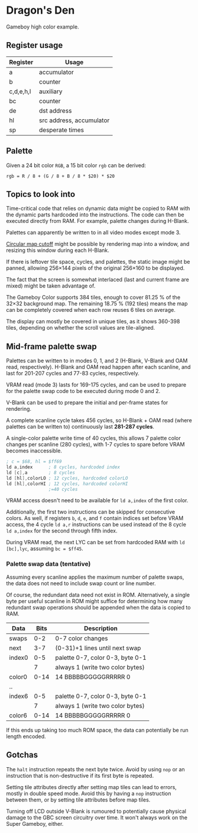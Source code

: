 # Dragon's Den

Gameboy high color example.

## Register usage

| Register  | Usage                    |
|-----------|--------------------------|
| a         | accumulator              |
| b         | counter                  |
| c,d,e,h,l | auxiliary                |
| bc        | counter                  |
| de        | dst address              |
| hl        | src address, accumulator |
| sp        | desperate times          |

## Palette

Given a 24 bit color `RGB`, a 15 bit color `rgb` can be derived:

`rgb = R / 8 + (G / 8 + B / 8 * $20) * $20`

## Topics to look into

Time-critical code that relies on dynamic data might be copied to RAM
with the dynamic parts hardcoded into the instructions. The code can
then be executed directly from RAM. For example, palette changes during
H-Blank.

Palettes can apparently be written to in all video modes except mode 3.

[Circular map cutoff](http://www.coranac.com/tonc/text/dma.htm#sec-demo)
might be possible by rendering map into a window, and resizing this
window during each H-Blank.

If there is leftover tile space, cycles, and palettes, the static image
might be panned, allowing 256×144 pixels of the original 256×160 to be
displayed.

The fact that the screen is somewhat interlaced (last and current frame
are mixed) might be taken advantage of.

The Gameboy Color supports 384 tiles, enough to cover 81.25 % of the
32×32 background map. The remaining 18.75 % (192 tiles) means the map
can be completely covered when each row reuses 6 tiles on average.

The display can mostly be covered in unique tiles, as it shows 360-398
tiles, depending on whether the scroll values are tile-aligned.

## Mid-frame palette swap

Palettes can be written to in modes 0, 1, and 2 (H-Blank, V-Blank and
OAM read, respectively). H-Blank and OAM read happen after each
scanline, and last for 201-207 cycles and 77-83 cycles, respectively.

VRAM read (mode 3) lasts for 169-175 cycles, and can be used to prepare
for the palette swap code to be executed during mode 0 and 2.

V-Blank can be used to prepare the initial and per-frame states for
rendering.

A complete scanline cycle takes 456 cycles, so H-Blank + OAM read (where
palettes can be written to) continuously last **281-287 cycles**.

A single-color palette write time of 40 cycles, this allows 7 palette
color changes per scanline (280 cycles), with 1-7 cycles to spare
before VRAM becomes inaccessible.

```asm
; c = $68, hl = $ff69
ld a,index      ; 8 cycles, hardcoded index
ld [c],a        ; 8 cycles
ld [hl],colorLO ; 12 cycles, hardcoded colorLO
ld [hl],colorHI ; 12 cycles, hardcoded colorHI
                ;=40 cycles
```

VRAM access doesn't need to be available for `ld a,index` of the first
color.

Additionally, the first two instructions can be skipped for consecutive
colors. As well, if registers `b`, `d`, `e`, and `f` contain indices set
before VRAM access, the 4 cycle `ld a,r` instructions can be used
instead of the 8 cycle `ld a,index` for the second through fifth index.

During VRAM read, the next LYC can be set from hardcoded RAM with
`ld [bc],lyc`, assuming `bc = $ff45`.

### Palette swap data (tentative)

Assuming every scanline applies the maximum number of palette swaps, the
data does not need to include swap count or line number.

Of course, the redundant data need not exist in ROM. Alternatively, a
single byte per useful scanline in ROM might suffice for determining how
many redundant swap operations should be appended when the data is copied
to RAM.

| Data    | Bits | Description                      |
|---------|------|----------------------------------|
| swaps   | 0-2  | 0-7 color changes                |
| next    | 3-7  | (0-31)+1 lines until next swap   |
| index0  | 0-5  | palette 0-7, color 0-3, byte 0-1 |
|         | 7    | always 1 (write two color bytes) |
| color0  | 0-14 | 14 BBBBBGGGGGRRRRR 0             |
| ‥       |      |                                  |
| index6  | 0-5  | palette 0-7, color 0-3, byte 0-1 |
|         | 7    | always 1 (write two color bytes) |
| color6  | 0-14 | 14 BBBBBGGGGGRRRRR 0             |

If this ends up taking too much ROM space, the data can potentially be
run length encoded.

## Gotchas

The `halt` instruction repeats the next byte twice. Avoid by using `nop`
or an instruction that is non-destructive if its first byte is repeated.

Setting tile attributes directly after setting map tiles can lead to
errors, mostly in double speed mode. Avoid this by having a `nop`
instruction between them, or by setting tile attributes before map
tiles.

Turning off LCD outside V-Blank is rumoured to potentially cause
physical damage to the GBC screen circuitry over time. It won't always
work on the Super Gameboy, either.
